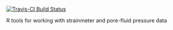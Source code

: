 [![Travis-CI Build Status](https://travis-ci.org/abarbour/strain.svg?branch=master)](https://travis-ci.org/abarbour/strain)

R tools for working with strainmeter and pore-fluid pressure data
